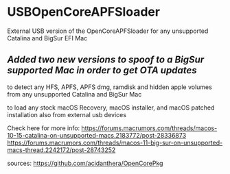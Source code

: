 # USBOpenCoreAPFSloader

External USB version of the OpenCoreAPFSloader for any unsupported Catalina and BigSur EFI Mac

## *Added two new versions to spoof to a BigSur supported Mac in order to get OTA updates*

to detect any HFS, APFS, APFS dmg, ramdisk and hidden apple volumes from any unsupported Catalina and BigSur Mac

to load any stock macOS Recovery, macOS installer, and macOS patched installation also from external usb devices

Check here for more info: https://forums.macrumors.com/threads/macos-10-15-catalina-on-unsupported-macs.2183772/post-28336873
https://forums.macrumors.com/threads/macos-11-big-sur-on-unsupported-macs-thread.2242172/post-28743252

sources: https://github.com/acidanthera/OpenCorePkg
